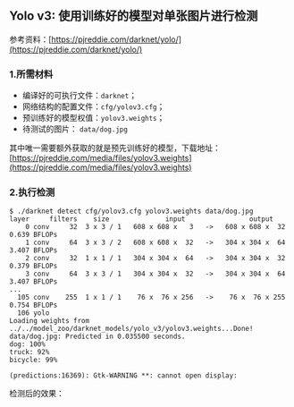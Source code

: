## Yolo v3: 使用训练好的模型对单张图片进行检测

参考资料：[https://pjreddie.com/darknet/yolo/](https://pjreddie.com/darknet/yolo/)

### 1.所需材料

* 编译好的可执行文件：`darknet`；
* 网络结构的配置文件：`cfg/yolov3.cfg`；
* 预训练好的模型权值：`yolov3.weights`；
* 待测试的图片：      `data/dog.jpg`

其中唯一需要额外获取的就是预先训练好的模型，下载地址：[https://pjreddie.com/media/files/yolov3.weights](https://pjreddie.com/media/files/yolov3.weights)

### 2.执行检测

```shell
$ ./darknet detect cfg/yolov3.cfg yolov3.weights data/dog.jpg
layer     filters    size              input                output
    0 conv     32  3 x 3 / 1   608 x 608 x   3   ->   608 x 608 x  32  0.639 BFLOPs
    1 conv     64  3 x 3 / 2   608 x 608 x  32   ->   304 x 304 x  64  3.407 BFLOPs
    2 conv     32  1 x 1 / 1   304 x 304 x  64   ->   304 x 304 x  32  0.379 BFLOPs
    3 conv     64  3 x 3 / 1   304 x 304 x  32   ->   304 x 304 x  64  3.407 BFLOPs
...
  105 conv    255  1 x 1 / 1    76 x  76 x 256   ->    76 x  76 x 255  0.754 BFLOPs
  106 yolo
Loading weights from ../../model_zoo/darknet_models/yolo_v3/yolov3.weights...Done!
data/dog.jpg: Predicted in 0.035500 seconds.
dog: 100%
truck: 92%
bicycle: 99%

(predictions:16369): Gtk-WARNING **: cannot open display:
```

检测后的效果：

